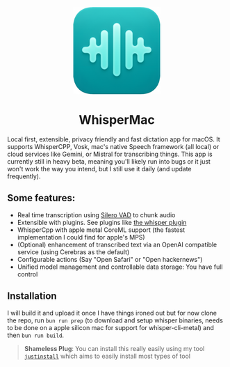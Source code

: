 <div align=center><img src="./assets/icon-upscale.png" width="200" alt="WhisperMac" /></div>
<div align=center><h1>WhisperMac</h1></div>

Local first, extensible, privacy friendly and fast dictation app for macOS. It supports WhisperCPP, Vosk, mac's native Speech framework (all local) or cloud services like Gemini, or Mistral for transcribing things. This app is currently still in heavy beta, meaning you'll likely run into bugs or it just won't work the way you intend, but I still use it daily (and update frequently).

## Some features:
- Real time transcription using [Silero VAD](https://www.vad.ricky0123.com/) to chunk audio
- Extensible with plugins. See plugins like [the whisper plugin](src/plugins/WhisperCppTranscirptionPlugin.ts)
- WhisperCpp with apple metal CoreML support (the fastest implementation I could find for apple's MPS)
- (Optional) enhancement of transcribed text via an OpenAI compatible service (using Cerebras as the default)
- Configurable actions (Say "Open Safari" or "Open hackernews")
- Unified model management and controllable data storage: You have full control



## Installation
I will build it and upload it once I have things ironed out but for now clone the repo, run `bun run prep` (to download and setup whisper binaries, needs to be done on a apple silicon mac for support for whisper-cli-metal) and then `bun run build`.


> **Shameless Plug**: You can install this really easily using my tool [`justinstall`](https://github.com/explosion-scratch/justinstall) which aims to easily install most types of tool
